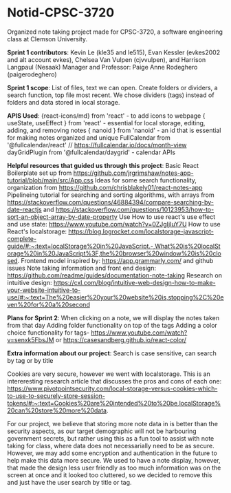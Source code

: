 # Notid-CPSC-3720

Organized note taking project made for CPSC-3720, a software engineering class at Clemson University. 

**Sprint 1 contributors**:
Kevin Le (kle35 and le515), Evan Kessler (evkes2002 and alt account evkes), Chelsea Van Vulpen (cjvvulpen), and Harrison Langpaul​ (Nesaak)
Manager and Professor: 
Paige Anne Rodeghero (paigerodeghero)

**Sprint 1 scope**: 
List of files, text we can open. Create folders or dividers, a search function, top file most recent. We chose dividers (tags) instead of folders and data stored in local storage.

**APIS Used**:
 {react-icons/md} from 'react' - to add icons to webpage
 { useState, useEffect } from 'react' - essential for local storage, editing, adding, and removing notes
 { nanoid } from 'nanoid' - an id that is essential for making notes organized and unique
 FullCalendar from '@fullcalendar/react' // https://fullcalendar.io/docs/month-view
 dayGridPlugin from '@fullcalendar/daygrid' - calendar APIs

**Helpful resources that guided us through this project**:
Basic React Boilerplate set up from https://github.com/jrgrimshaw/notes-app-tutorial/blob/main/src/App.css
Ideas for some search functionality, organization from https://github.com/chrisblakely01/react-notes-app
Pipelineing tutorial for searching and sorting algorithms, with arrays from https://stackoverflow.com/questions/46884394/compare-searching-by-date-reactjs and https://stackoverflow.com/questions/10123953/how-to-sort-an-object-array-by-date-property
Use
How to use react's use effect and use state: https://www.youtube.com/watch?v=0ZJgIjIuY7U
How to use React's localstorage: https://blog.logrocket.com/localstorage-javascript-complete-guide/#:~:text=localStorage%20in%20JavaScript.-,What%20is%20localStorage%20in%20JavaScript%3F,the%20browser%20window%20is%20closed.
Frontend model inspired by: https://app.grammarly.com/ and github issues
Note taking information and front end design: https://github.com/readme/guides/documentation-note-taking 
Research on intuitive design: https://cxl.com/blog/intuitive-web-design-how-to-make-your-website-intuitive-to-use/#:~:text=The%20easier%20your%20website%20is,stopping%2C%20even%20for%20a%20second

**Plans for Sprint 2**:
When clicking on a note, we will display the notes taken from that day
Adding folder functionality on top of the tags
Adding a color choice functionality for tags- https://www.youtube.com/watch?v=senxk5FbsJM or https://casesandberg.github.io/react-color/

**Extra information about our project**:
Search is case sensitive, can search by tag or by title

Cookies are very secure, however we went with localstorage. This is an intereresting research article that discusses the pros and cons of each one: https://www.pivotpointsecurity.com/local-storage-versus-cookies-which-to-use-to-securely-store-session-tokens/#:~:text=Cookies%20are%20intended%20to%20be,localStorage%20can%20store%20more%20data.

For our project, we believe that storing more note data in is better than the security aspects, as our target demographic will not be harbouring
government secrets, but rather using this as a fun tool to assist with note taking for class, where data does not necessarially need to be as secure. However, we may add some encryption and authentication in the future to help make this data more secure. 
We used to have a note display, however, that made the design less user friendly as too much information was on the screen at once and it looked too cluttered, so we decided to remove this and just have the user search by title or tag.